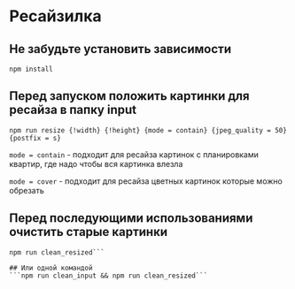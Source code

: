 # Ресайзилка

## Не забудьте установить зависимости
```npm install```

## Перед запуском положить картинки для ресайза в папку input
```npm run resize {!width} {!height} {mode = contain} {jpeg_quality = 50} {postfix = s}```


`mode = contain` - подходит для ресайза картинок с планировками квартир, где надо чтобы вся картинка влезла


`mode = cover` - подходит для ресайза цветных картинок которые можно обрезать

## Перед последующими использованиями очистить старые картинки
```npm run clean_input
npm run clean_resized```

## Или одной командой
```npm run clean_input && npm run clean_resized```
